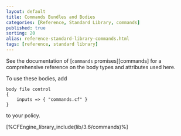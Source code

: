 ```yaml
---
layout: default
title: Commands Bundles and Bodies
categories: [Reference, Standard Library, commands]
published: true
sorting: 20
alias: reference-standard-library-commands.html
tags: [reference, standard library]
---
```


See the documentation of [`commands` promises][commands] for a
comprehensive reference on the body types and attributes used here.

To use these bodies, add

```cf3
body file control
{
	inputs => { "commands.cf" }
}
```

to your policy.

[%CFEngine_library_include(lib/3.6/commands)%]

